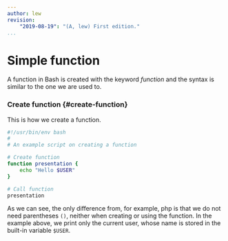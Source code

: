 ```yaml
---
author: lew
revision:
    "2019-08-19": "(A, lew) First edition."
...
```


Simple function
=======================

A function in Bash is created with the keyword *function* and the syntax is similar to the one we are used to.


### Create function {#create-function}

This is how we create a function.

```bash
#!/usr/bin/env bash
#
# An example script on creating a function

# Create function
function presentation {
    echo "Hello $USER"
}

# Call function
presentation
```

As we can see, the only difference from, for example, php is that we do not need parentheses `()`, neither when creating or using the function. In the example above, we print only the current user, whose name is stored in the built-in variable `$USER`.

